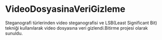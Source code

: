 # VideoDosyasinaVeriGizleme
Steganografi türlerinden video steganografisi ve LSB(Least Significant Bit) tekniği kullanılarak video dosyasına veri gizlendi.Bitirme projesi olarak sunuldu.
